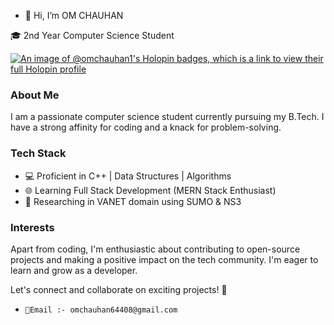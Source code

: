 - 👋 Hi, I’m OM CHAUHAN

🎓 2nd Year Computer Science Student

[![An image of @omchauhan1's Holopin badges, which is a link to view their full Holopin profile](https://holopin.me/omchauhan1)](https://holopin.io/@omchauhan1)

### About Me
I am a passionate computer science student currently pursuing my B.Tech. I have a strong affinity for coding and a knack for problem-solving.

### Tech Stack

- 💻 Proficient in C++ | Data Structures | Algorithms
- 🌐 Learning Full Stack Development (MERN Stack Enthusiast)
- 📡 Researching in VANET domain using SUMO & NS3

### Interests

Apart from coding, I'm enthusiastic about contributing to open-source projects and making a positive impact on the tech community. I'm eager to learn and grow as a developer.

Let's connect and collaborate on exciting projects! 🚀
-     📧Email :- omchauhan64408@gmail.com
<!---
om-chauhan1/om-chauhan1 is a ✨ special ✨ repository because its `README.md` (this file) appears on your GitHub profile.
You can click the Preview link to take a look at your changes.
--->
